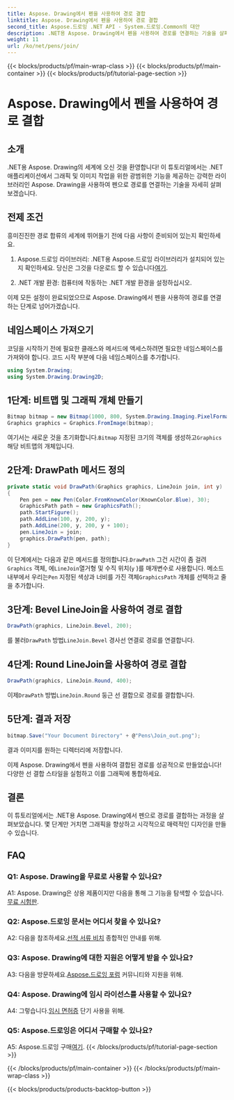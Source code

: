 ```yaml
---
title: Aspose. Drawing에서 펜을 사용하여 경로 결합
linktitle: Aspose. Drawing에서 펜을 사용하여 경로 결합
second_title: Aspose.드로잉 .NET API - System.드로잉.Common의 대안
description: .NET용 Aspose. Drawing에서 펜을 사용하여 경로를 연결하는 기술을 살펴보세요. LineJoin 옵션으로 멋진 그래픽을 만들어보세요.
weight: 11
url: /ko/net/pens/join/
---
```


{{< blocks/products/pf/main-wrap-class >}}
{{< blocks/products/pf/main-container >}}
{{< blocks/products/pf/tutorial-page-section >}}

# Aspose. Drawing에서 펜을 사용하여 경로 결합

## 소개

.NET용 Aspose. Drawing의 세계에 오신 것을 환영합니다! 이 튜토리얼에서는 .NET 애플리케이션에서 그래픽 및 이미지 작업을 위한 광범위한 기능을 제공하는 강력한 라이브러리인 Aspose. Drawing을 사용하여 펜으로 경로를 연결하는 기술을 자세히 살펴보겠습니다.

## 전제 조건

흥미진진한 경로 합류의 세계에 뛰어들기 전에 다음 사항이 준비되어 있는지 확인하세요.

1.  Aspose.드로잉 라이브러리: .NET용 Aspose.드로잉 라이브러리가 설치되어 있는지 확인하세요. 당신은 그것을 다운로드 할 수 있습니다[여기](https://releases.aspose.com/drawing/net/).

2. .NET 개발 환경: 컴퓨터에 작동하는 .NET 개발 환경을 설정하십시오.

이제 모든 설정이 완료되었으므로 Aspose. Drawing에서 펜을 사용하여 경로를 연결하는 단계로 넘어가겠습니다.

## 네임스페이스 가져오기

코딩을 시작하기 전에 필요한 클래스와 메서드에 액세스하려면 필요한 네임스페이스를 가져와야 합니다. 코드 시작 부분에 다음 네임스페이스를 추가합니다.

```csharp
using System.Drawing;
using System.Drawing.Drawing2D;
```

## 1단계: 비트맵 및 그래픽 개체 만들기

```csharp
Bitmap bitmap = new Bitmap(1000, 800, System.Drawing.Imaging.PixelFormat.Format32bppPArgb);
Graphics graphics = Graphics.FromImage(bitmap);
```

 여기서는 새로운 것을 초기화합니다.`Bitmap` 지정된 크기의 객체를 생성하고`Graphics` 해당 비트맵의 개체입니다.

## 2단계: DrawPath 메서드 정의

```csharp
private static void DrawPath(Graphics graphics, LineJoin join, int y)
{
    Pen pen = new Pen(Color.FromKnownColor(KnownColor.Blue), 30);
    GraphicsPath path = new GraphicsPath();
    path.StartFigure();
    path.AddLine(100, y, 200, y);
    path.AddLine(200, y, 200, y + 100);
    pen.LineJoin = join;
    graphics.DrawPath(pen, path);
}
```

 이 단계에서는 다음과 같은 메서드를 정의합니다.`DrawPath` 그건 시간이 좀 걸려`Graphics` 객체, 에`LineJoin`열거형 및 수직 위치(`y` )를 매개변수로 사용합니다. 메소드 내부에서 우리는`Pen` 지정된 색상과 너비를 가진 객체`GraphicsPath` 개체를 선택하고 줄을 추가합니다.

## 3단계: Bevel LineJoin을 사용하여 경로 결합

```csharp
DrawPath(graphics, LineJoin.Bevel, 200);
```

 를 불러`DrawPath` 방법`LineJoin.Bevel` 경사선 연결로 경로를 연결합니다.

## 4단계: Round LineJoin을 사용하여 경로 결합

```csharp
DrawPath(graphics, LineJoin.Round, 400);
```

 이제`DrawPath` 방법`LineJoin.Round` 둥근 선 결합으로 경로를 결합합니다.

## 5단계: 결과 저장

```csharp
bitmap.Save("Your Document Directory" + @"Pens\Join_out.png");
```

결과 이미지를 원하는 디렉터리에 저장합니다.

이제 Aspose. Drawing에서 펜을 사용하여 결합된 경로를 성공적으로 만들었습니다! 다양한 선 결합 스타일을 실험하고 이를 그래픽에 통합하세요.

## 결론

이 튜토리얼에서는 .NET용 Aspose. Drawing에서 펜으로 경로를 결합하는 과정을 살펴보았습니다. 몇 단계만 거치면 그래픽을 향상하고 시각적으로 매력적인 디자인을 만들 수 있습니다.

## FAQ

### Q1: Aspose. Drawing을 무료로 사용할 수 있나요?

 A1: Aspose. Drawing은 상용 제품이지만 다음을 통해 그 기능을 탐색할 수 있습니다.[무료 시험판](https://releases.aspose.com/).

### Q2: Aspose.드로잉 문서는 어디서 찾을 수 있나요?

 A2: 다음을 참조하세요.[선적 서류 비치](https://reference.aspose.com/drawing/net/) 종합적인 안내를 위해.

### Q3: Aspose. Drawing에 대한 지원은 어떻게 받을 수 있나요?

 A3: 다음을 방문하세요.[Aspose.드로잉 포럼](https://forum.aspose.com/c/diagram/17) 커뮤니티와 지원을 위해.

### Q4: Aspose. Drawing에 임시 라이선스를 사용할 수 있나요?

 A4: 그렇습니다.[임시 면허증](https://purchase.aspose.com/temporary-license/) 단기 사용을 위해.

### Q5: Aspose.드로잉은 어디서 구매할 수 있나요?

 A5: Aspose.드로잉 구매[여기](https://purchase.aspose.com/buy).
{{< /blocks/products/pf/tutorial-page-section >}}

{{< /blocks/products/pf/main-container >}}
{{< /blocks/products/pf/main-wrap-class >}}

{{< blocks/products/products-backtop-button >}}
